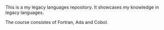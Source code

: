 This is a my legacy languages repository.
It showcases my knowledge in legacy languages.

The course consistes of Fortran, Ada and Cobol.
